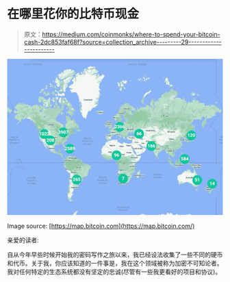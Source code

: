 # 在哪里花你的比特币现金

> 原文：<https://medium.com/coinmonks/where-to-spend-your-bitcoin-cash-2dc853faf68f?source=collection_archive---------29----------------------->

![](img/98c9c7c8f34203136299b362c80f03e7.png)

Image source: [https://map.bitcoin.com](https://map.bitcoin.com/)

亲爱的读者:

自从今年早些时候开始我的密码写作之旅以来，我已经设法收集了一些不同的硬币和代币。关于我，你应该知道的一件事是，我在这个领域被称为加密不可知论者。我对任何特定的生态系统都没有坚定的忠诚(尽管有一些我更看好的项目和协议)。